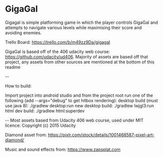 # GigaGal

Gigagal is simple platforming game in which the player controls GigaGal and attempts to navigate various levels while maximising their score and avoiding enemies.

Trello Board: https://trello.com/b/m49zz9Da/gigagal

GigaGal is based off of the 406 udacity web course: https://github.com/udacity/ud406. Majority of assets are based off that project,
any assets from other sources are mentioned at the bottom of this readme

--

How to build:

Import project into android studio and from the project root run one of the following (add --args="debug" to get hitbox rendering):
desktop build (must use java 8): ./gradlew desktop:run
new desktop build: ./gradlew lwjgl3:run
html dev build: ./gradlew html:superdev

--
Most assets based from Udacity 406 web course, used under MIT licence: Copyright (c) 2015 Udacity

Diamond asset from: https://pixlr.com/stock/details/1001468587-pixel-art-diamond/

Music and sound effects from: https://www.zapsplat.com
